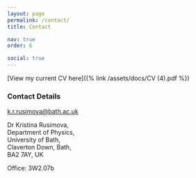 ```yaml
---
layout: page
permalink: /contact/
title: Contact

nav: true
order: 6

social: true
---
```


[View my current CV here]({% link /assets/docs/CV (4).pdf %})

### Contact Details

<k.r.rusimova@bath.ac.uk>

Dr Kristina Rusimova,<br> 
Department of Physics,<br> 
University of Bath,<br> 
Claverton Down, Bath,<br> 
BA2 7AY, UK

Office: 3W2.07b
